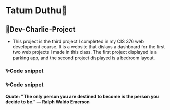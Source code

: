 # Tatum Duthu🦭

## 🤩Dev-Charlie-Project
- This project is the third project I completed in my CIS 376 web development course. It is a website that dislays a dashboard for the first two web projects I made in this class. The first project displayed is a parking app, and the second project displayed is a bedroom layout.
### ✨Code snippet

### ✨Code snippet



#### Quote: "The only person you are destined to become is the person you decide to be." — Ralph Waldo Emerson
